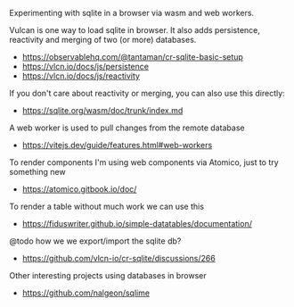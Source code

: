 Experimenting with sqlite in a browser via wasm and web workers.

Vulcan is one way to load sqlite in browser. It also adds persistence, reactivity and merging of two (or more) databases.

- https://observablehq.com/@tantaman/cr-sqlite-basic-setup
- https://vlcn.io/docs/js/persistence
- https://vlcn.io/docs/js/reactivity

If you don't care about reactivity or merging, you can also use this directly:

- https://sqlite.org/wasm/doc/trunk/index.md

A web worker is used to pull changes from the remote database

- https://vitejs.dev/guide/features.html#web-workers

To render components I'm using web components via Atomico, just to try something new

- https://atomico.gitbook.io/doc/

To render a table without much work we can use this

- https://fiduswriter.github.io/simple-datatables/documentation/

@todo how we we export/import the sqlite db?

- https://github.com/vlcn-io/cr-sqlite/discussions/266

Other interesting projects using databases in browser

- https://github.com/nalgeon/sqlime


